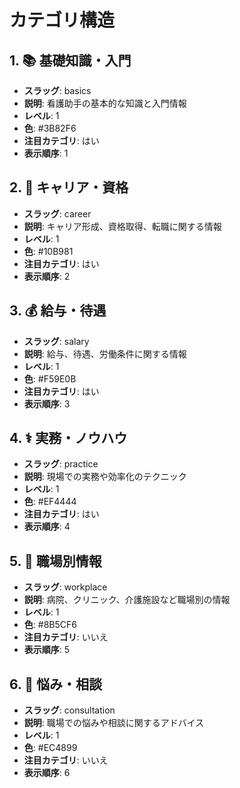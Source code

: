 # カテゴリ構造


## 1. 📚 基礎知識・入門

- **スラッグ**: basics
- **説明**: 看護助手の基本的な知識と入門情報
- **レベル**: 1
- **色**: #3B82F6
- **注目カテゴリ**: はい
- **表示順序**: 1


## 2. 🎯 キャリア・資格

- **スラッグ**: career
- **説明**: キャリア形成、資格取得、転職に関する情報
- **レベル**: 1
- **色**: #10B981
- **注目カテゴリ**: はい
- **表示順序**: 2


## 3. 💰 給与・待遇

- **スラッグ**: salary
- **説明**: 給与、待遇、労働条件に関する情報
- **レベル**: 1
- **色**: #F59E0B
- **注目カテゴリ**: はい
- **表示順序**: 3


## 4. ⚕️ 実務・ノウハウ

- **スラッグ**: practice
- **説明**: 現場での実務や効率化のテクニック
- **レベル**: 1
- **色**: #EF4444
- **注目カテゴリ**: はい
- **表示順序**: 4


## 5. 🏥 職場別情報

- **スラッグ**: workplace
- **説明**: 病院、クリニック、介護施設など職場別の情報
- **レベル**: 1
- **色**: #8B5CF6
- **注目カテゴリ**: いいえ
- **表示順序**: 5


## 6. 💭 悩み・相談

- **スラッグ**: consultation
- **説明**: 職場での悩みや相談に関するアドバイス
- **レベル**: 1
- **色**: #EC4899
- **注目カテゴリ**: いいえ
- **表示順序**: 6

